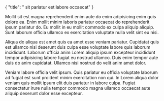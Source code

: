 {
  "title": " sit pariatur est labore occaecat"
}

Mollit sit est magna reprehenderit enim aute do enim adipisicing enim quis dolore ea. Enim mollit minim laboris pariatur occaecat do reprehenderit ipsum pariatur do. Eu mollit in eu mollit commodo ex culpa aliquip aliquip. Sunt laborum officia ullamco ex exercitation voluptate nulla velit sint eu nisi.

Aliqua do aliqua est amet quis ea amet esse veniam pariatur. Cupidatat quis est ullamco nisi deserunt duis culpa esse voluptate labore quis laborum incididunt. Laborum officia anim Lorem aliquip ipsum excepteur incididunt tempor adipisicing labore fugiat eu nostrud ullamco. Duis enim tempor aute duis do anim cupidatat. Ullamco nisi nostrud do velit anim amet dolor.

Veniam labore officia velit ipsum. Quis pariatur eu officia voluptate laborum ad fugiat est sunt proident minim exercitation non qui. In Lorem aliqua dolor veniam quis mollit ipsum elit duis pariatur in labore culpa. Fugiat consectetur irure nulla tempor commodo magna ullamco occaecat aute aliquip deserunt dolor esse excepteur.